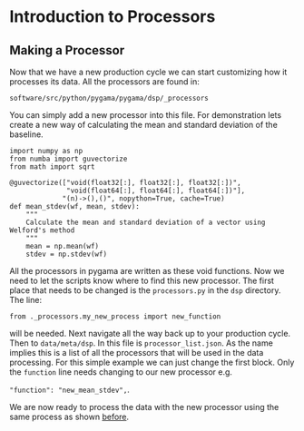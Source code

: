 # Introduction to Processors

## Making a Processor

Now that we have a new production cycle we can start customizing how it processes its data. 
All the processors are found in:

`software/src/python/pygama/pygama/dsp/_processors`

You can simply add a new processor into this file. 
For demonstration lets create a new way of calculating the mean and standard deviation of the baseline. 

```
import numpy as np
from numba import guvectorize
from math import sqrt

@guvectorize(["void(float32[:], float32[:], float32[:])",
              "void(float64[:], float64[:], float64[:])"],
             "(n)->(),()", nopython=True, cache=True)
def mean_stdev(wf, mean, stdev):
    """
    Calculate the mean and standard deviation of a vector using Welford's method
    """
    mean = np.mean(wf)
    stdev = np.stdev(wf)
 ```
 
All the processors in pygama are written as these void functions. 
Now we need to let the scripts know where to find this new processor.
The first place that needs to be changed is the `processors.py` in the `dsp` directory. The line:

`from ._processors.my_new_process import new_function`

will be needed. Next navigate all the way back up to your production cycle. Then to `data/meta/dsp`. In this file is `processor_list.json`. As the name implies this is a list of all the processors that will be used in the data processing. For this simple example we can just change the first block. Only the `function` line needs changing to our new processor e.g. 

`"function": "new_mean_stdev",`.

We are now ready to process the data with the new processor using the same process as shown [before](https://github.com/mmatteo/legend-analysis-tutorials/tree/main/testing-enviroment/03-processing-data#processing-data).

